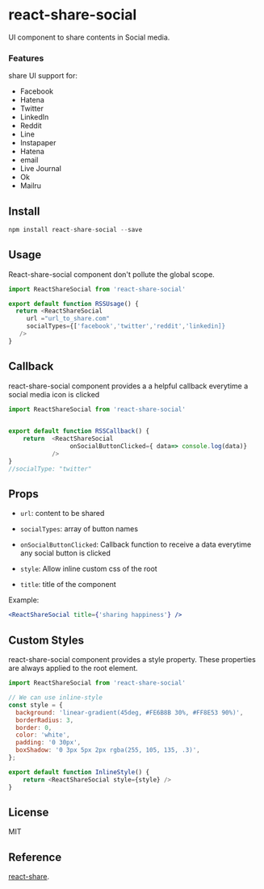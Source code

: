 # react-share-social

UI component to share contents in Social media.

### Features

share UI support for:
  - Facebook
  - Hatena
  - Twitter 
  - LinkedIn 
  - Reddit 
  - Line 
  - Instapaper
  - Hatena
  - email  
  - Live Journal
  - Ok
  - Mailru

  
## Install

```js
npm install react-share-social --save
``` 
## Usage

React-share-social component don't pollute the global scope.

```js
import ReactShareSocial from 'react-share-social' 

export default function RSSUsage() {
  return <ReactShareSocial 
     url ="url_to_share.com"
     socialTypes={['facebook','twitter','reddit','linkedin]}
   />
}


```
## Callback

 react-share-social component provides a a helpful callback everytime a social media icon is clicked

```js
import ReactShareSocial from 'react-share-social' 
 

export default function RSSCallback() { 
    return  <ReactShareSocial  
                 onSocialButtonClicked={ data=> console.log(data)}    
            />
}
//socialType: "twitter"
```
## Props

- `url`: content to be shared 

- `socialTypes`: array of button names

- `onSocialButtonClicked`: Callback function to receive a data everytime any social button is clicked

- `style`: Allow inline custom css of the root

- `title`: title of the component

Example:

```jsx
<ReactShareSocial title={'sharing happiness'} />
```
## Custom Styles

 react-share-social component provides a style property. These properties are always applied to the root element.

```js
import ReactShareSocial from 'react-share-social' 

// We can use inline-style
const style = {
  background: 'linear-gradient(45deg, #FE6B8B 30%, #FF8E53 90%)',
  borderRadius: 3,
  border: 0,
  color: 'white',
  padding: '0 30px',
  boxShadow: '0 3px 5px 2px rgba(255, 105, 135, .3)',
};

export default function InlineStyle() { 
    return <ReactShareSocial style={style} />
}
```

## License

MIT

## Reference

[react-share](https://www.npmjs.com/package/react-share).
